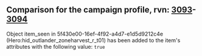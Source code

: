 ## Comparison for the campaign profile, rvn: [3093](https://github.com/PRO100KatYT/FortniteProfileRevisions/tree/main/profiles/campaign/3093%20campaign.json)-[3094](https://github.com/PRO100KatYT/FortniteProfileRevisions/tree/main/profiles/campaign/3094%20campaign.json)

Object item_seen in 5f430e00-16ef-4f92-a4d7-e1d5d9212c4e (Hero:hid_outlander_zoneharvest_r_t01) has been added to the item's attributes with the following value: `true`
<br><br>
